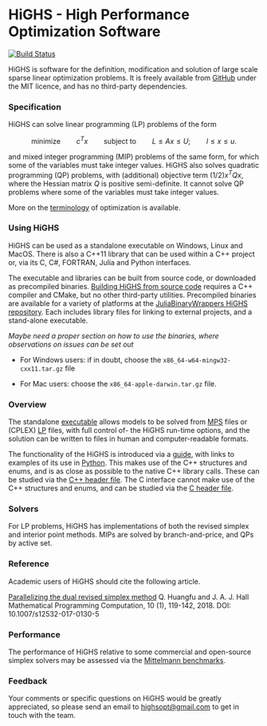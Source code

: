 # HiGHS - High Performance Optimization Software
[![Build Status](https://github.com/ERGO-Code/HiGHS/workflows/build/badge.svg)](https://github.com/ERGO-Code/HiGHS/actions?query=workflow%3Abuild+branch%3Amaster)

HiGHS is software for the definition, modification and solution of
large scale sparse linear optimization problems. It is freely
available from [GitHub](https://github.com/ERGO-Code/HiGHS) under the
MIT licence, and has no third-party dependencies.

### Specification

HiGHS can solve linear programming (LP) problems of the form
```math
\textrm{minimize} \qquad c^Tx \qquad \textrm{subject to} \qquad L \le Ax \le U; \qquad l \le x \le u.
```
and mixed integer programming (MIP) problems of the same form, for
which some of the variables must take integer values. HiGHS also
solves quadratic programming (QP) problems, with (additional)
objective term $(1/2)x^TQx$, where the Hessian matrix $Q$ is positive
semi-definite. It cannot solve QP problems where some of the variables
must take integer values.

More on the
[terminology](http://ergo-code.github.io/HiGHS/terminology.html) of
optimization is available.

### Using HiGHS

HiGHS can be used as a standalone executable on Windows, Linux and
MacOS. There is also a C++11 library that can be used within a C++
project or, via its C, C#, FORTRAN, Julia and Python interfaces.

The executable and libraries can be built from source code, or
downloaded as precompiled binaries.  [Building HiGHS from source
code](https://ergo-code.github.io/HiGHS/cpp/get-started.html#Building-HiGHS-from-source-code)
requires a C++ compiler and CMake, but no other third-party
utilities. Precompiled binaries are available for a variety of
platforms at the [JuliaBinaryWrappers HiGHS
repository](https://github.com/JuliaBinaryWrappers/HiGHS_jll.jl/releases). Each
includes library files for linking to external projects, and a
stand-alone executable.

*Maybe need a proper section on how to use the binaries, where observations on issues can be set out*

* For Windows users: if in doubt, choose the `x86_64-w64-mingw32-cxx11.tar.gz` file

* For Mac users: choose the `x86_64-apple-darwin.tar.gz` file.

### Overview

The standalone
[executable](https://ergo-code.github.io/HiGHS/executable.html) allows
models to be solved from
[MPS](https://en.wikipedia.org/wiki/MPS_(format)) files or (CPLEX)
[LP](https://web.mit.edu/lpsolve/doc/CPLEX-format.htm) files, with
full control of- the HiGHS run-time options, and the solution can be
written to files in human and computer-readable formats.

The functionality of the HiGHS is introduced via a
[guide](https://ergo-code.github.io/HiGHS/guide.html), with links to
examples of its use in
[Python](http://ergo-code.github.io/HiGHS/python/pip.html). This makes
use of the C++ structures and enums, and is as close as possible to
the native C++ library calls. These can be studied via the [C++ header
file](https://github.com/ERGO-Code/HiGHS/blob/master/src/Highs.h). The
C interface cannot make use of the C++ structures and enums, and can
be studied via the [C header
file](https://github.com/ERGO-Code/HiGHS/blob/master/src/interfaces/highs_c_api.h).

### Solvers

For LP problems, HiGHS has implementations of both the revised simplex
and interior point methods. MIPs are solved by branch-and-price, and
QPs by active set.

###  Reference

Academic users of HiGHS should cite the following article.

[Parallelizing the dual revised simplex method](http://www.maths.ed.ac.uk/hall/HuHa13/)
Q. Huangfu and J. A. J. Hall
Mathematical Programming Computation, 10 (1), 119-142, 2018.
DOI: 10.1007/s12532-017-0130-5

### Performance

The performance of HiGHS relative to some commercial and open-source simplex solvers may be assessed via the [Mittelmann benchmarks](http://plato.asu.edu/ftp/lpsimp.html).


### Feedback

Your comments or specific questions on HiGHS would be greatly
appreciated, so please send an email to
[highsopt@gmail.com](mailto:highsopt@gmail.com) to get in touch with
the team.
